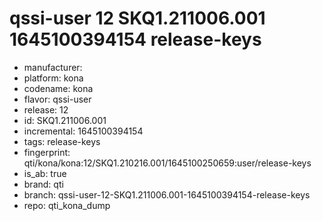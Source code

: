 # qssi-user 12 SKQ1.211006.001 1645100394154 release-keys
- manufacturer: 
- platform: kona
- codename: kona
- flavor: qssi-user
- release: 12
- id: SKQ1.211006.001
- incremental: 1645100394154
- tags: release-keys
- fingerprint: qti/kona/kona:12/SKQ1.210216.001/1645100250659:user/release-keys
- is_ab: true
- brand: qti
- branch: qssi-user-12-SKQ1.211006.001-1645100394154-release-keys
- repo: qti_kona_dump
